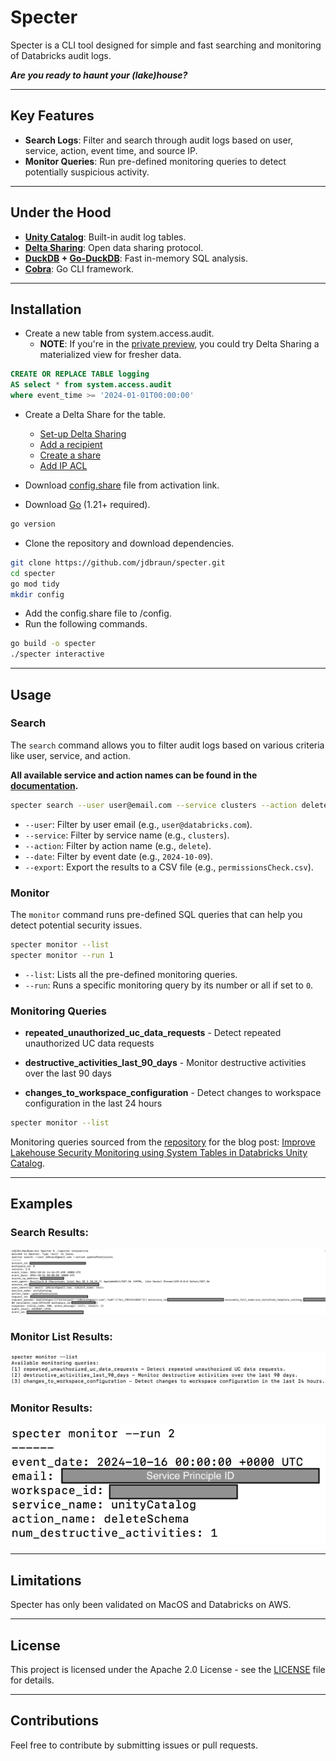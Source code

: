 # Specter

Specter is a CLI tool designed for simple and fast searching and monitoring of Databricks audit logs.

_**Are you ready to haunt your (lake)house?**_

----
## Key Features
- **Search Logs**: Filter and search through audit logs based on user, service, action, event time, and source IP.
- **Monitor Queries**: Run pre-defined monitoring queries to detect potentially suspicious activity.

----
## Under the Hood
- **[Unity Catalog](https://docs.databricks.com/en/admin/system-tables/index.html)**: Built-in audit log tables.
- **[Delta Sharing](https://docs.databricks.com/en/data-sharing/index.html)**: Open data sharing protocol. 
- **[DuckDB](https://duckdb.org/docs/connect/overview.html#in-memory-database) + [Go-DuckDB](https://github.com/marcboeker/go-duckdb)**: Fast in-memory SQL analysis.
- **[Cobra](https://cobra.dev/)**: Go CLI framework.

----
## Installation
- Create a new table from system.access.audit.
  - **NOTE**: If you're in the [private preview](https://www.databricks.com/resources/other/request-access-databricks-delta-sharing-materialized-views-and-streaming-tables), you could try Delta Sharing a materialized view for fresher data.

```sql
CREATE OR REPLACE TABLE logging
AS select * from system.access.audit 
where event_time >= '2024-01-01T00:00:00'
```
- Create a Delta Share for the table.
  - [Set-up Delta Sharing](https://docs.databricks.com/en/delta-sharing/set-up.html)
  - [Add a recipient](https://docs.databricks.com/en/delta-sharing/grant-access.html#grant-recipient-access-to-share)
  - [Create a share](https://docs.databricks.com/en/delta-sharing/create-share.html)
  - [Add IP ACL](https://docs.databricks.com/en/delta-sharing/access-list.html)

- Download [config.share](https://docs.databricks.com/en/delta-sharing/read-data-open.html#databricks-read-shared-data-using-open-sharing-connectors) file from activation link.
- Download [Go](https://go.dev/) (1.21+ required).
```bash
go version
```
- Clone the repository and download dependencies.

```bash
git clone https://github.com/jdbraun/specter.git
cd specter
go mod tidy
mkdir config
```

- Add the config.share file to /config.
- Run the following commands.

```bash
go build -o specter
./specter interactive
```

----
## Usage
### Search
The `search` command allows you to filter audit logs based on various criteria like user, service, and action.

**All available service and action names can be found in the [documentation](https://docs.databricks.com/en/admin/account-settings/audit-logs.html).**

```bash
specter search --user user@email.com --service clusters --action delete --date "2024-10-09" --export results.csv
```

- `--user`: Filter by user email (e.g., `user@databricks.com`).
- `--service`: Filter by service name (e.g., `clusters`).
- `--action`: Filter by action name (e.g., `delete`).
- `--date`: Filter by event date (e.g., `2024-10-09`).
- `--export`: Export the results to a CSV file (e.g., `permissionsCheck.csv`).

### Monitor
The `monitor` command runs pre-defined SQL queries that can help you detect potential security issues.

```bash
specter monitor --list
specter monitor --run 1
```

- `--list`: Lists all the pre-defined monitoring queries.
- `--run`: Runs a specific monitoring query by its number or all if set to `0`.

### Monitoring Queries
- **repeated_unauthorized_uc_data_requests** - Detect repeated unauthorized UC data requests
     
- **destructive_activities_last_90_days** - Monitor destructive activities over the last 90 days
- **changes_to_workspace_configuration** - Detect changes to workspace configuration in the last 24 hours


```bash
specter monitor --list 
```
Monitoring queries sourced from the [repository](https://github.com/andyweaves/system-tables-audit-logs) for the blog post: [Improve Lakehouse Security Monitoring using System Tables in Databricks Unity Catalog](https://www.databricks.com/blog/improve-lakehouse-security-monitoring-using-system-tables-databricks-unity-catalog).

----
## Examples
### Search Results:
![](img/search_results.png)

### Monitor List Results:
![](img/monitor_list_results.png)

### Monitor Results:
![](img/monitor_run_results.png)

----
## Limitations
Specter has only been validated on MacOS and Databricks on AWS.


----
## License
This project is licensed under the Apache 2.0 License - see the [LICENSE](LICENSE) file for details.

----
## Contributions
Feel free to contribute by submitting issues or pull requests. 